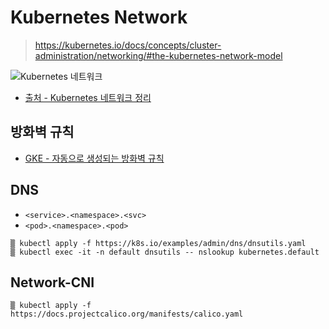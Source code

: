 # Kubernetes Network
> https://kubernetes.io/docs/concepts/cluster-administration/networking/#the-kubernetes-network-model

![Kubernetes 네트워크](https://miro.medium.com/max/1400/1*qq0ioT5k9eazkHH402h3mw.png)
* [출처 - Kubernetes 네트워크 정리](https://sookocheff.com/post/kubernetes/understanding-kubernetes-networking-model/)

## 방화벽 규칙

* [GKE - 자동으로 생성되는 방화벽 규칙](https://cloud.google.com/kubernetes-engine/docs/concepts/firewall-rules?hl=ko)

## DNS

* `<service>.<namespace>.<svc>`
* `<pod>.<namespace>.<pod>`

```
▒ kubectl apply -f https://k8s.io/examples/admin/dns/dnsutils.yaml
▒ kubectl exec -it -n default dnsutils -- nslookup kubernetes.default
```

## Network-CNI

```
▒ kubectl apply -f https://docs.projectcalico.org/manifests/calico.yaml
```